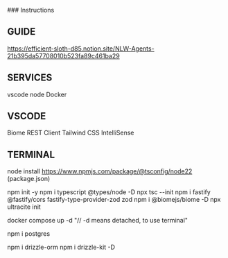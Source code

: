 ###﻿ Instructions


## GUIDE
https://efficient-sloth-d85.notion.site/NLW-Agents-21b395da57708010b523fa89c461ba29

## SERVICES
vscode
node
Docker

## VSCODE
Biome
REST Client
Tailwind CSS IntelliSense

## TERMINAL
node install
https://www.npmjs.com/package/@tsconfig/node22 (package.json)

npm init -y
npm i typescript @types/node -D
npx tsc --init
npm i fastify @fastify/cors fastify-type-provider-zod zod
npm i @biomejs/biome -D
npx ultracite init

docker compose up -d "// -d means detached, to use terminal"

npm i postgres

npm i drizzle-orm
npm i drizzle-kit -D
